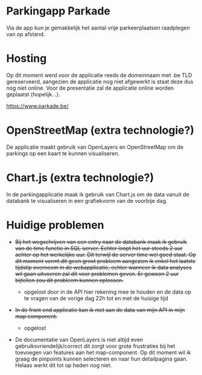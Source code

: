 # Parkingapp Parkade
Via de app kun je gemakkelijk het aantal vrije parkeerplaatsen raadplegen van op afstand.

# Hosting
Op dit moment werd voor de applicatie reeds de domeinnaam met .be TLD gereserveerd, aangezien de applicatie nog niet afgewerkt is staat deze dus nog niet online. Voor de presentatie zal de applicatie online worden geplaatst (hopelijk...).

https://www.parkade.be/

# OpenStreetMap (extra technologie?)
De applicatie maakt gebruik van OpenLayers en OpenStreetMap om de parkings op een kaart te kunnen visualiseren.

# Chart.js (extra technologie?)
In de parkingapplicatie maak ik gebruik van Chart.js om de data vanuit de databank te visualiseren in een grafiekvorm van de voorbije dag.

# Huidige problemen
- ~~Bij het wegschrijven van een entry naar de databank maak ik gebruik van de time functie in SQL server. Echter loopt het uur steeds 2 uur achter op het werkelijke uur. Dit terwijl de server time wel goed staat. Op dit moment vormt dit geen groot probleem aangezien ik enkel het laatste tijdstip overneem in de webapplicatie, echter wanneer ik data analyses wil gaan uitvoeren zal dit voor problemen geven. Er gewoon 2 uur bijtellen zou dit probleem kunnen oplossen.~~
  - opgelost door in de API hier rekening mee te houden en de data op te vragen van de vorige dag 22h tot en met de huisige tijd
  
- ~~In de front end applicatie kan ik niet aan de data van mijn API in mijn map component.~~
  - opgelost

- De documentatie van OpenLayers is niet altijd even gebruiksvriendelijk/correct dit zorgt voor grote frustraties bij het toevoegen van features aan het map-component. Op dit moment wil ik graag de pinpoints kunnen selecteren en naar hun detailpagina gaan. Helaas werkt dit tot op heden nog niet.



